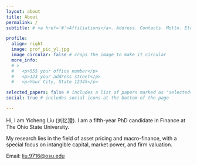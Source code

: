 ```yaml
---
layout: about
title: About
permalink: /
subtitle: # <a href='#'>Affiliations</a>. Address. Contacts. Motto. Etc.

profile:
  align: right
  image: prof_pic_yl.jpg
  image_circular: false # crops the image to make it circular
  more_info: 
  # >
  #   <p>555 your office number</p>
  #   <p>123 your address street</p>
  #   <p>Your City, State 12345</p>

selected_papers: false # includes a list of papers marked as "selected={true}"
social: true # includes social icons at the bottom of the page

---
```


Hi, I am Yicheng Liu (刘忆澄). I am a fifth-year PhD candidate in Finance at The Ohio State University.

My research lies in the field of asset pricing and macro-finance, with a special focus on intangible capital, market power, and firm valuation.

Email: [liu.9716@osu.edu](mailto:liu.9716@osu.edu)
